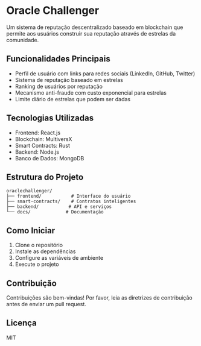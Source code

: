 # Oracle Challenger

Um sistema de reputação descentralizado baseado em blockchain que permite aos usuários construir sua reputação através de estrelas da comunidade.

## Funcionalidades Principais

- Perfil de usuário com links para redes sociais (LinkedIn, GitHub, Twitter)
- Sistema de reputação baseado em estrelas
- Ranking de usuários por reputação
- Mecanismo anti-fraude com custo exponencial para estrelas
- Limite diário de estrelas que podem ser dadas

## Tecnologias Utilizadas

- Frontend: React.js
- Blockchain: MultiversX
- Smart Contracts: Rust
- Backend: Node.js
- Banco de Dados: MongoDB

## Estrutura do Projeto

```
oraclechallenger/
├── frontend/           # Interface do usuário
├── smart-contracts/    # Contratos inteligentes
├── backend/           # API e serviços
└── docs/             # Documentação
```

## Como Iniciar

1. Clone o repositório
2. Instale as dependências
3. Configure as variáveis de ambiente
4. Execute o projeto

## Contribuição

Contribuições são bem-vindas! Por favor, leia as diretrizes de contribuição antes de enviar um pull request.

## Licença

MIT

